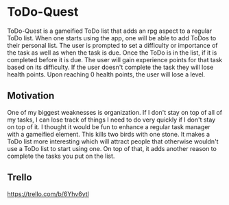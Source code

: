 # ToDo-Quest

ToDo-Quest is a gameified ToDo list that adds an rpg aspect to a regular ToDo list. When one starts using the app, one will be able to add ToDos to their personal list. The user is prompted to set a difficulty or importance of the task as well as when the task is due. Once the ToDo is in the list, if it is completed before it is due. The user will gain experience points for that task based on its difficulty. If the user doesn't complete the task they will lose health points. Upon reaching 0 health points, the user will lose a level.

## Motivation
One of my biggest weaknesses is organization. If I don't stay on top of all of my tasks, I can lose track of things I need to do very quickly if I don't stay on top of it. I thought it would be fun to enhance a regular task manager with a gameified element. This kills two birds with one stone. It makes a ToDo list more interesting which will attract people that otherwise wouldn't use a ToDo list to start using one. On top of that, it adds another reason to complete the tasks you put on the list.

## Trello
https://trello.com/b/6Yhv6ytl
